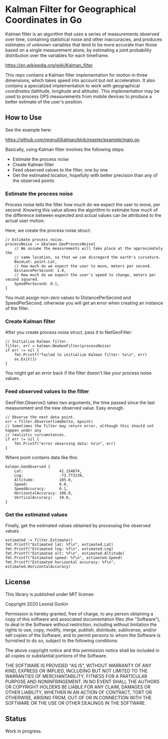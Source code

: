 # Kalman Filter for Geographical Coordinates in Go

Kalman filter is an algorithm that uses a series of measurements observed over time, containing statistical noise and other inaccuracies, 
and produces estimates of unknown variables that tend to be more accurate than those based on a single measurement alone, by estimating a 
joint probability distribution over the variables for each timeframe. 

https://en.wikipedia.org/wiki/Kalman_filter

This repo contains a Kalman filter implementation for motion in three dimensions, which takes speed into account but not acceleration.
It also contains a specialized implementation to work with geographical coordinates (lattitude, longitude and altitude). This
implementation may be used to process GPS measurements from mobile devices to produce a better estimate of the user's position.

## How to Use

See the example here:

https://github.com/regnull/kalman/blob/master/example/main.go

Basically, using Kalman filter involves the following steps:

* Estimate the process noise
* Create Kalman filter
* Feed observed values to the filter, one by one
* Get the estimated location, hopefully with better precision than any of the observed points

### Estimate the process noise

Process noise tells the filter how much do we expect the user to move, per second. Knowing this value allows the algorithm to estimate how much of the difference between expected and actual values can be attributed to the actual user motion.

Here, we create the process noise struct:

```
// Estimate process noise.
processNoise := &kalman.GeoProcessNoise{
    // We assume the measurements will take place at the approximately the
    // same location, so that we can disregard the earth's curvature.
    BaseLat: point.Lat,
    // How much do we expect the user to move, meters per second.
    DistancePerSecond: 1.0,
    // How much do we expect the user's speed to change, meters per second squared.
    SpeedPerSecond: 0.1,
}
```

You must assign non-zero values to DistancePerSecond and SpeedPerSecond, otherwise you will get an error when creating an instance of the filter.

### Create Kalman filter

After you create process noise struct, pass it to NetGeoFilter:

```
// Initialize Kalman filter.
filter, err = kalman.NewGeoFilter(processNoise)
if err != nil {
    fmt.Printf("failed to initialize Kalman filter: %s\n", err)
    os.Exit(1)
}
```

You might get an error back if the filter doesn't like your process noise values.

### Feed observed values to the filter

GeoFilter.Observe() takes two arguments, the time passed since the last measurement and the new observed value. Easy enough.

```
// Observe the next data point.
err = filter.Observe(timeDelta, &point)
// Sometimes the filter may return error, although this should not happen under any
// realistic curcumstances.
if err != nil {
    fmt.Printf("error observing data: %s\n", err)
}
```

Where point contains data like this:

```
kalman.GeoObserved { 
    Lat:                41.154874,
    Lng:                -73.773139,
    Altitude:           105.0,
    Speed:              0.0,
    SpeedAccuracy:      0.1,
    HorizontalAccuracy: 100.0,
    VerticalAccuracy:   10.0,
}
```

### Get the estimated values

Finally, get the estimated values obtained by processing the observed values. 

```
estimated := filter.Estimate()
fmt.Printf("Estimated lat: %f\n", estimated.Lat)
fmt.Printf("Estimated lng: %f\n", estimated.Lng)
fmt.Printf("Estimated alt: %f\n", estimated.Altitude)
fmt.Printf("Estimated speed: %f\n", estimated.Speed)
fmt.Printf("Estimated horizontal accuracy: %f\n", estimated.HorizontalAccuracy)
```

## License

This library is published under MIT license:

Copyright 2020 Leonid Gorkin

Permission is hereby granted, free of charge, to any person obtaining a copy of this software and associated documentation files (the "Software"), to deal in the Software without restriction, including without limitation the rights to use, copy, modify, merge, publish, distribute, sublicense, and/or sell copies of the Software, and to permit persons to whom the Software is furnished to do so, subject to the following conditions:

The above copyright notice and this permission notice shall be included in all copies or substantial portions of the Software.

THE SOFTWARE IS PROVIDED "AS IS", WITHOUT WARRANTY OF ANY KIND, EXPRESS OR IMPLIED, INCLUDING BUT NOT LIMITED TO THE WARRANTIES OF MERCHANTABILITY, FITNESS FOR A PARTICULAR PURPOSE AND NONINFRINGEMENT. IN NO EVENT SHALL THE AUTHORS OR COPYRIGHT HOLDERS BE LIABLE FOR ANY CLAIM, DAMAGES OR OTHER LIABILITY, WHETHER IN AN ACTION OF CONTRACT, TORT OR OTHERWISE, ARISING FROM, OUT OF OR IN CONNECTION WITH THE SOFTWARE OR THE USE OR OTHER DEALINGS IN THE SOFTWARE.

## Status

Work in progress.